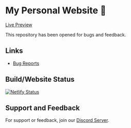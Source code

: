 
# My Personal Website 🎉
[Live Preview](https://halil.one)


This repository has been opened for bugs and feedback.

## Links

- [Bug Reports](https://halil.one/contact)



## Build/Website Status
[![Netlify Status](https://api.netlify.com/api/v1/badges/c91ec29c-2847-4c8d-9959-8183749d6cdb/deploy-status)](https://halil.one/)

## Support and Feedback

For support or feedback, join our [Discord Server](https://discord.gg/NjJJAcbmNc).
